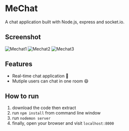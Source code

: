 MeChat
===
 
A chat application built with Node.js, express and socket.io.

Screenshot
---
![Mechat1](https://user-images.githubusercontent.com/67902213/163677031-1d6f7c04-37ad-42d6-a325-db5525fb7937.png)
![Mechat2](https://user-images.githubusercontent.com/67902213/163677033-47b89764-59c4-4ce7-a53d-e5b0b93ef7db.png)
![Mechat3](https://user-images.githubusercontent.com/67902213/163677034-c9cc040d-fd11-4be9-a82c-1e794c0bc552.png)



Features
---
* Real-time chat application :sunrise:
* Mutiple users can chat in one room :smile:

How to run
---
1. download the code then extract
2. run `npm install` from command line window
3. run `nodemon server` 
4. finally, open your browser and visit `localhost:8000`



